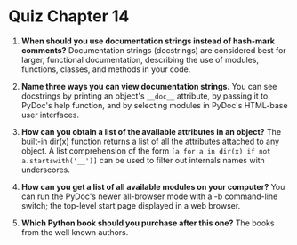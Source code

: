 # Quiz Chapter 14

1. **When should you use documentation strings instead of hash-mark comments?**
    Documentation strings (docstrings) are considered best for larger, functional documentation, describing the use of modules, functions, classes, and methods in your code.

2. **Name three ways you can view documentation strings.**
    You can see docstrings by printing an object's `__doc__` attribute, by passing it to PyDoc's help function, and by selecting modules in PyDoc's HTML-base user interfaces.

3. **How can you obtain a list of the available attributes in an object?**
    The built-in dir(x) function returns a list of all the attributes attached to any object. A list comprehension of the form `[a for a in dir(x) if not a.startswith('__')]` can be used to filter out internals names with underscores.

4. **How can you get a list of all available modules on your computer?**
    You can run the PyDoc's newer all-browser mode with a -b command-line switch; the top-level start page displayed in a web browser.

5. **Which Python book should you purchase after this one?**
    The books from the well known authors.
